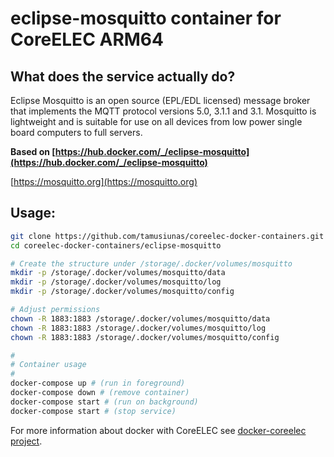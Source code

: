 # eclipse-mosquitto container for CoreELEC ARM64

## What does the service actually do?

Eclipse Mosquitto is an open source (EPL/EDL licensed) message broker that implements the MQTT protocol versions 5.0, 3.1.1 and 3.1. Mosquitto is lightweight and is suitable for use on all devices from low power single board computers to full servers.

**Based on [https://hub.docker.com/_/eclipse-mosquitto](https://hub.docker.com/_/eclipse-mosquitto)**

[https://mosquitto.org](https://mosquitto.org)

## Usage:

```bash
git clone https://github.com/tamusiunas/coreelec-docker-containers.git
cd coreelec-docker-containers/eclipse-mosquitto

# Create the structure under /storage/.docker/volumes/mosquitto
mkdir -p /storage/.docker/volumes/mosquitto/data
mkdir -p /storage/.docker/volumes/mosquitto/log
mkdir -p /storage/.docker/volumes/mosquitto/config

# Adjust permissions
chown -R 1883:1883 /storage/.docker/volumes/mosquitto/data
chown -R 1883:1883 /storage/.docker/volumes/mosquitto/log
chown -R 1883:1883 /storage/.docker/volumes/mosquitto/config

#
# Container usage
#
docker-compose up # (run in foreground)
docker-compose down # (remove container)
docker-compose start # (run on background)
docker-compose start # (stop service)

```

For more information about docker with CoreELEC see [docker-coreelec project](https://github.com/tamusiunas/docker-coreelec).